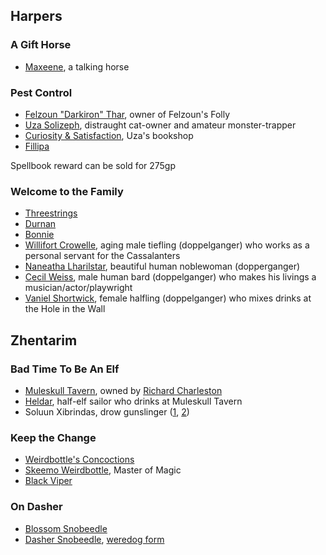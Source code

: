 ## Harpers

### A Gift Horse

* [Maxeene](^https://66.media.tumblr.com/0e11570e6874520822c64be125831aa9/tumblr_plte6v5kox1y5be00o1_1280.jpg), a talking horse

### Pest Control

* [Felzoun "Darkiron" Thar](^https://images-wixmp-ed30a86b8c4ca887773594c2.wixmp.com/f/6ce963b0-782a-42cc-bdf7-6a4b495f86ce/d42dmqh-f9092362-fdd9-4d1c-a845-7973fbb0164b.jpg/v1/fill/w_900,h_1200,q_75,strp/galmir_the_dwarf_by_oxiso_d42dmqh-fullview.jpg?token=eyJ0eXAiOiJKV1QiLCJhbGciOiJIUzI1NiJ9.eyJzdWIiOiJ1cm46YXBwOiIsImlzcyI6InVybjphcHA6Iiwib2JqIjpbW3siaGVpZ2h0IjoiPD0xMjAwIiwicGF0aCI6IlwvZlwvNmNlOTYzYjAtNzgyYS00MmNjLWJkZjctNmE0YjQ5NWY4NmNlXC9kNDJkbXFoLWY5MDkyMzYyLWZkZDktNGQxYy1hODQ1LTc5NzNmYmIwMTY0Yi5qcGciLCJ3aWR0aCI6Ijw9OTAwIn1dXSwiYXVkIjpbInVybjpzZXJ2aWNlOmltYWdlLm9wZXJhdGlvbnMiXX0.WOUOyyZP5RBGXAS_du82TriG7elEHtkcU-8qxDP-jZw), owner of Felzoun's Folly
* [Uza Solizeph](^https://db4sgowjqfwig.cloudfront.net/images/5248598/Uza_Solizeph.jpg), distraught cat-owner and amateur monster-trapper
* [Curiosity & Satisfaction](^https://www.parisperfect.com/blog/wp-content/uploads/2017/11/Shakespeare-and-Company-Kiren.jpg), Uza's bookshop
* [Fillipa](^https://cf.ltkcdn.net/cats/images/orig/259025-1600x1030-gorgeous-grey-cat-breeds.jpg)

Spellbook reward can be sold for 275gp

### Welcome to the Family

* [Threestrings](^threestrings.jpg)
* [Durnan](^durnan.jpg)
* [Bonnie](^bonnie.jpg)
* [Willifort Crowelle](^willifort_crowelle.jpg), aging male tiefling (doppelganger) who works as a personal servant for the Cassalanters
* [Naneatha Lharilstar](^naneatha_lharilstar.jpg), beautiful human noblewoman (dopperganger)
* [Cecil Weiss](^cecil_weiss.png), male human bard (doppelganger) who makes his livings a musician/actor/playwright 
* [Vaniel Shortwick](^vaniel_shortwick.png), female halfling (doppelganger) who mixes drinks at the Hole in the Wall

## Zhentarim

### Bad Time To Be An Elf
* [Muleskull Tavern](^https://db4sgowjqfwig.cloudfront.net/campaigns/212984/assets/947873/tavern.jpg?1551016890), owned by [Richard Charleston](^https://i.pinimg.com/236x/96/34/02/96340289f99fdbc0e95eda781796d3d6--fantasy-pirate-male-male-pirate.jpg)
* [Heldar](^https://i.pinimg.com/originals/9c/c0/47/9cc047c12cacae391737a80f5a77cf85.png), half-elf sailor who drinks at Muleskull Tavern
* Soluun Xibrindas, drow gunslinger ([1](^https://66.media.tumblr.com/d44d413b6dcd87a52eda9d146465cb8a/tumblr_ozqvk1Tgjf1rma5aio1_1280.png), [2](^https://66.media.tumblr.com/9156a8b7ee160f6f390f961b51ae9675/tumblr_pkq6ymt4NB1wl8znio1_1280.png))

### Keep the Change

* [Weirdbottle's Concoctions](^https://i.pinimg.com/originals/cd/db/e5/cddbe5d20bca423d8bde42d93214b847.jpg)
* [Skeemo Weirdbottle](^https://i.pinimg.com/originals/09/70/f5/0970f5d05aa6de40220d1365df4bb522.jpg), Master of Magic
* [Black Viper](^https://vignette.wikia.nocookie.net/forgottenrealms/images/4/48/TheBlackViper-5e.jpg/revision/latest?cb=20181006212012)

### On Dasher

* [Blossom Snobeedle](^blossom_snobeedle.jpg)
* [Dasher Snobeedle](^dasher_snobeedle.jpg), [weredog form](^dasher_snobeedle_weredog.png)

<script type="module">
    import {init_links} from "/js/dragon_heist/gm_notes.js";
    init_links();
</script>